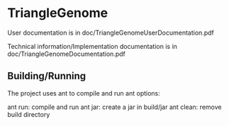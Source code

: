 TriangleGenome
==============

User documentation is in doc/TriangleGenomeUserDocumentation.pdf

Technical information/Implementation documentation is in doc/TriangleGenomeDocumentation.pdf

Building/Running
----------------

The project uses ant to compile and run ant options:

ant run: compile and run
ant jar: create a jar in build/jar
ant clean: remove build directory
